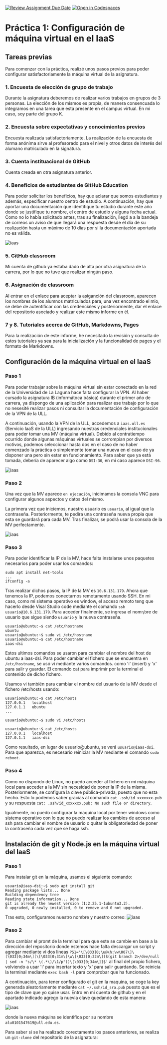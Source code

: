 [![Review Assignment Due Date](https://classroom.github.com/assets/deadline-readme-button-22041afd0340ce965d47ae6ef1cefeee28c7c493a6346c4f15d667ab976d596c.svg)](https://classroom.github.com/a/h8fF_2CY)
[![Open in Codespaces](https://classroom.github.com/assets/launch-codespace-2972f46106e565e64193e422d61a12cf1da4916b45550586e14ef0a7c637dd04.svg)](https://classroom.github.com/open-in-codespaces?assignment_repo_id=17999013)

# Práctica 1: Configuración de máquina virtual en el IaaS
## Tareas previas

Para comenzar con la práctica, realizé unos pasos previos para poder configurar satisfactoriamente la máquina virtual de la asignatura.

### 1. Encuesta de elección de grupo de trabajo

Durante la asignatura deberemos de realizar varios trabajos en grupos de 3 personas. La elección de los mismos es propia, de manera consencuada lo integramos en una tarea que esta presente en el campus virtual. En mi caso, soy parte del grupo K.

### 2. Encuesta sobre expectativas y conocimientos previos

Encuesta realizada satisfactoriamente. La realización de la encuesta de forma anónima sirve al profesorado para el nivel y otros datos de interés del alumano matriculado en la signatura.

### 3. Cuenta instituacional de GitHub

Cuenta creada en otra asignatura anterior.

### 4. Beneficios de estudiantes de GitHub Education

Para poder solicitar los beneficios, hay que aclarar que somos estudiantes y además, especificar nuestro centro de estudio. A continuación, hay que aportar una documentación que identifique tu estudio durante este año donde se justifique tu nombre, el centro de estudio y alguna fecha actual. 
Como no lo había solicitado antes, tras su finalización, llegó a a la bandeja de correos un aviso de que llegará una respuesta desde el día de su realización hasta un máximo de 10 días por si la documentación aportada no es válida.

![iaas](./aasss.PNG)

### 5. GitHub classroom

Mi cuenta de github ya estaba dado de alta por otra asignatura de la carrera, por lo que no tuve que realizar ningún paso.

### 6. Asignación de classroom

Al entrar en el enlace para aceptar la asiganción del classroom, aparecen los nombres de los alumnos matriculados para, una vez encontrado el mio, se debe de autentificar con las credenciales y posteriormente, dar el enlace del repositorio asociado y realizar este mismo informe en él.

### 7 y 8. Tutoriales acerca de GitHub, Markdowns, Pages

Para la realización de este informe, he necesitado la revisión y consulta de estos tutoriales ya sea para la inicialización y la funcionalidad de pages y el formato de Markdowns.

## Configuración de la máquina virtual en el IaaS

### Paso 1

Para poder trabajar sobre la máquina virtual sin estar conectado en la red de la Universidad de La Laguna hace falta configurar la VPN. Al haber cursado la asignatura IB (informátoca básica) durante el primer año de carrera, ya dispongo de una aplicación para realizar ese trabajo por lo que no nesesité realizar pasos ni consultar la documentación de configuración de la VPN de la ULL. 

A continuación, usando la VPN de la ULL, accedemos a `iaas.ull.es` (Servicio IaaS de la ULL) ingresando nuestras credenciales institucionales para poder tomar una MV (máquina virtual). Debido al contratiempo ocurrido donde algunas máquinas virtuales se corrompian por diversos motivos, podemos seleccionar hasta dos en el caso de no haber comenzado la práctica o simplemente tomar una nueva en el caso de ya disponer una pero sin estar en funcionamiento. Para saber que ya está tomada, debería de aparecer algo como `DSI-30`, en mi caso aparece `DSI-96`.

![iaas](./iaas.PNG)

### Paso 2

Una vez que la MV aparece `en ejecución`, inicimamos la consola VNC para configurar algunos aspectos y datos del mismo.

La primera vez que iniciemos, nuestro usuario es `usuario`, al igual que la contraseña. Posteriormente, te pedira una contraseña nueva propia que esta se guardará para cada MV. Tras finalizar, se podrá usar la consola de la MV perfectamente.

![iaas](./imagen1.PNG)

### Paso 3

Para poder identificar la IP de la MV, hace falta instalarse unos paquetes necesarios para poder usar los comandos:
```
sudo apt install net-tools
...
ifconfig -a
```
Tras realizar dichos pasos, la IP de la MV es `10.6.131.179`. Ahora que tenemos la IP, podemos conectarnos remotamente usando SSH. En mi caso, como mi sistema operativo es window, el acceso remoto teng que hacerlo desde Visal Studio code mediante el comando `ssh usuario@10.6.131.179`. Para acceder finalmente, se ingresa el nomr¡bre de usuario que sigue siendo `usuario` y la nueva contraseña.
```
usuario@ubuntu:~$ cat /etc/hostname
ubuntu
usuario@ubuntu:~$ sudo vi /etc/hostname
usuario@ubuntu:~$ cat /etc/hostname
iaas-dsi
```
Estos ultimos comandos se usaron para cambiar el nombre del host de ubuntu a iaas-dsi. Para poder cambiar el fichero que se encuentra en `/etc/hostname`, se usó vi mediante varios comandos. como 'i' (insert) y 'x' para salir y guardar. El comando cat para imprimir por la terminal el contenido de dicho fichero.

Usamos vi también para cambiar el nombre del usuario de la MV desde el fichero /etc/hosts usando: 
```
usuario@ubuntu:~$ cat /etc/hosts
127.0.0.1	localhost
127.0.1.1	ubuntu
...

usuario@ubuntu:~$ sudo vi /etc/hosts

usuario@ubuntu:~$ cat /etc/hosts
127.0.0.1	localhost
127.0.1.1	iaas-dsi
```
Como resultado, en lugar de usuario@ubuntu, se verá `usuario@iaas-dsi`. Para que aparezca, es necesario reiniciar la MV mediante el comando `sudo reboot`.

### Paso 4

Como no dispondo de Linux, no puedo acceder al fichero en mi máquina local para acceder a la MV sin necesidad de poner la IP de la misma.
Posteriormente, se configura la clave pública-privada, puesto que no esta hecho. Esto lo podemos saber gracias al comando `cat .ssh/id_xxxxxxx.pub ` y su respuesta `cat: .ssh/id_xxxxxxx.pub: No such file or directory`.

Igualmente, no puedo configurar la maquina local por tener windows como sistema operativo con lo que no puedo realizar los cambios de acceso al ssh para cambiar el nombre de usuario o quitar la obligatoriedad de poner la contraseña cada vez que se haga ssh.

## Instalación de git y Node.js en la máquina virtual del IaaS

### Paso 1

Para instalar git en la máquina, usamos el siguiente comando:
```
usuario@iaas-dsi:~$ sudo apt install git
Reading package lists... Done
Building dependency tree
Reading state information... Done
git is already the newest version (1:2.25.1-1ubuntu3.2).
0 upgraded, 0 newly installed, 0 to remove and 0 not upgraded.
```
Tras esto, configuramos nuestro nombre y nuestro correo:
![iaas](./imagen3.PNG)

### Paso 2
Para cambiar el promt de la terminal para que este se cambie en base a la dirección del repositorio donde estemos hace falta descargar un script y agregar mediante vi dos lineas `PS1='\[\033]0;\u@\h:\w\007\]\[\033[0;34m\][\[\033[0;31m\]\w\[\033[0;32m\]($(git branch 2>/dev/null | sed -n "s/\* \(.*\)/\1/p"))\[\033[0;34m\]]$'` al final del propio fichero, volviendo a usar 'i' para insertar texto y 'x' para salir guardando. Se reinicia la terminal mediante `exec bash -l` para comprobar que ha funcionado.

A continuación, para tener configurado el git en la maquina, se coge la key generada aleatoriamente mediante `cat ~/.ssh/id_sra.pub` puesto que es el tipo de clave que yo quise usar. Entro en mi cuenta de github y en el apartado indicado agrego la nuevla clave quedando de esta manera: 

![iaas](./imagen4.PNG)

donde la nueva máquina se identifica por su nombre `alu0101547619@ull.edu.es`.

Para saber si se ha realizado corectamente los pasos anteriores, se realiza un `git-clone` del repositorio de la asignatura:


